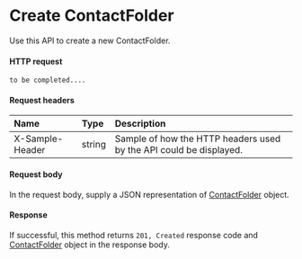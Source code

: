 # Create ContactFolder

Use this API to create a new ContactFolder.
#### HTTP request
<!-- { "blockType": "ignored" } -->
```http
to be completed....
```
#### Request headers
| Name       | Type | Description|
|:---------------|:--------|:----------|
| X-Sample-Header  | string  | Sample of how the HTTP headers used by the API could be displayed.|

#### Request body
In the request body, supply a JSON representation of [ContactFolder](../resources/contactfolder.md) object.


#### Response
If successful, this method returns `201, Created` response code and [ContactFolder](../resources/contactfolder.md) object in the response body.
